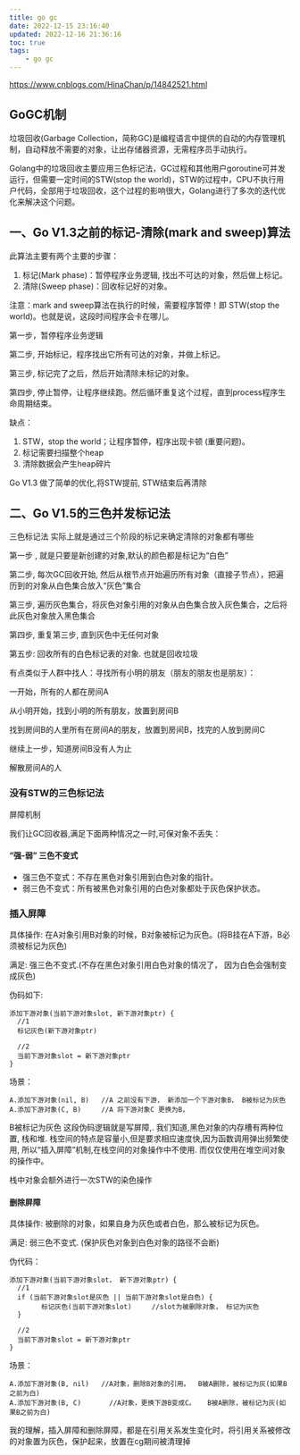 ```yaml
---
title: go gc
date: 2022-12-15 23:16:40
updated: 2022-12-16 21:36:16
toc: true
tags: 
    - go gc
---
```

https://www.cnblogs.com/HinaChan/p/14842521.html

## GoGC机制
垃圾回收(Garbage Collection，简称GC)是编程语言中提供的自动的内存管理机制，自动释放不需要的对象，让出存储器资源，无需程序员手动执行。

Golang中的垃圾回收主要应用三色标记法，GC过程和其他用户goroutine可并发运行，但需要一定时间的STW(stop the world)，STW的过程中，CPU不执行用户代码，全部用于垃圾回收，这个过程的影响很大，Golang进行了多次的迭代优化来解决这个问题。

## 一、Go V1.3之前的标记-清除(mark and sweep)算法
此算法主要有两个主要的步骤：

1. 标记(Mark phase)：暂停程序业务逻辑, 找出不可达的对象，然后做上标记。
2. 清除(Sweep phase)：回收标记好的对象。

注意：mark and sweep算法在执行的时候，需要程序暂停！即 STW(stop the world)。也就是说，这段时间程序会卡在哪儿。

第一步，暂停程序业务逻辑

第二步, 开始标记，程序找出它所有可达的对象，并做上标记。

第三步, 标记完了之后，然后开始清除未标记的对象。

第四步, 停止暂停，让程序继续跑。然后循环重复这个过程，直到process程序生命周期结束。

缺点：
1. STW，stop the world；让程序暂停，程序出现卡顿 (重要问题)。
2. 标记需要扫描整个heap
3. 清除数据会产生heap碎片

Go V1.3 做了简单的优化,将STW提前, STW结束后再清除

## 二、Go V1.5的三色并发标记法
三色标记法 实际上就是通过三个阶段的标记来确定清除的对象都有哪些

第一步 , 就是只要是新创建的对象,默认的颜色都是标记为“白色”

第二步, 每次GC回收开始, 然后从根节点开始遍历所有对象（直接子节点），把遍历到的对象从白色集合放入“灰色”集合

第三步, 遍历灰色集合，将灰色对象引用的对象从白色集合放入灰色集合，之后将此灰色对象放入黑色集合

第四步, 重复第三步, 直到灰色中无任何对象

第五步: 回收所有的白色标记表的对象. 也就是回收垃圾


有点类似于人群中找人：寻找所有小明的朋友（朋友的朋友也是朋友）：

一开始，所有的人都在房间A

从小明开始，找到小明的所有朋友，放置到房间B

找到房间B的人里所有在房间A的朋友，放置到房间B，找完的人放到房间C

继续上一步，知道房间B没有人为止

解散房间A的人

### 没有STW的三色标记法
屏障机制

我们让GC回收器,满足下面两种情况之一时,可保对象不丢失：

#### “强-弱” 三色不变式
- 强三色不变式：不存在黑色对象引用到白色对象的指针。
- 弱三色不变式：所有被黑色对象引用的白色对象都处于灰色保护状态。

### 插入屏障
具体操作: 在A对象引用B对象的时候，B对象被标记为灰色。(将B挂在A下游，B必须被标记为灰色)

满足: 强三色不变式.(不存在黑色对象引用白色对象的情况了， 因为白色会强制变成灰色)

伪码如下:
```
添加下游对象(当前下游对象slot, 新下游对象ptr) {   
  //1
  标记灰色(新下游对象ptr)   
  
  //2
  当前下游对象slot = 新下游对象ptr  				  
}
```
场景：
```
A.添加下游对象(nil, B)   //A 之前没有下游， 新添加一个下游对象B， B被标记为灰色
A.添加下游对象(C, B)     //A 将下游对象C 更换为B， 
```
B被标记为灰色
这段伪码逻辑就是写屏障,. 我们知道,黑色对象的内存槽有两种位置, 栈和堆. 栈空间的特点是容量小,但是要求相应速度快,因为函数调用弹出频繁使用, 所以“插入屏障”机制,在栈空间的对象操作中不使用. 而仅仅使用在堆空间对象的操作中。

栈中对象会额外进行一次STW的染色操作

#### 删除屏障
具体操作: 被删除的对象，如果自身为灰色或者白色，那么被标记为灰色。

满足: 弱三色不变式. (保护灰色对象到白色对象的路径不会断)

伪代码：
```
添加下游对象(当前下游对象slot， 新下游对象ptr) {
  //1
  if (当前下游对象slot是灰色 || 当前下游对象slot是白色) {
  		标记灰色(当前下游对象slot)     //slot为被删除对象， 标记为灰色
  }
  
  //2
  当前下游对象slot = 新下游对象ptr
}
```
场景：
```
A.添加下游对象(B, nil)   //A对象，删除B对象的引用。  B被A删除，被标记为灰(如果B之前为白)
A.添加下游对象(B, C)		 //A对象，更换下游B变成C。   B被A删除，被标记为灰(如果B之前为白)
```


我的理解，插入屏障和删除屏障，都是在引用关系发生变化时，将引用关系被修改的对象置为灰色，保护起来，放置在cg期间被清理掉
